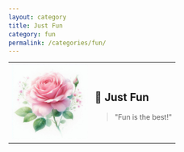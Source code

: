 ```yaml
---
layout: category
title: Just Fun
category: fun
permalink: /categories/fun/
---
```


<table>
<tr>
  <td>
    <img src="../assets/images/df47d168-7b2a-4925-b276-8a49f84c1956.jfif" alt="Just Fun Image" width="150">
  </td>
  <td>
    <h2>🎉 Just Fun</h2>
    <blockquote>"Fun is the best!"</blockquote>
  </td>
</tr>
</table>